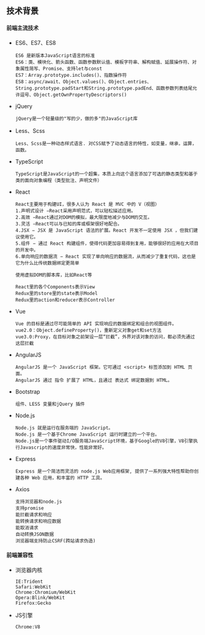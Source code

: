 ## 技术背景

#### 前端主流技术

* ES6、ES7、ES8
    ```
    ES6 是新版本JavaScript语言的标准
    ES6：类、模块化、箭头函数、函数参数默认值、模板字符串、解构赋值、延展操作符、对象属性简写、Promise、支持let与const
    ES7：Array.prototype.includes()、指数操作符
    ES8：async/await、Object.values()、Object.entries、String.prototype.padStart和String.prototype.padEnd、函数参数列表结尾允许逗号、Object.getOwnPropertyDescriptors()
    ```
* jQuery
    ```
    jQuery是一个轻量级的"写的少，做的多"的JavaScript库
    ```
* Less、Scss
    ```
    Less、Scss是一种动态样式语言. 对CSS赋予了动态语言的特性，如变量，继承，运算， 函数。
    ```
* TypeScript
    ```
    TypeScript是JavaScript的一个超集，本质上向这个语言添加了可选的静态类型和基于类的面向对象编程（类型批注、声明文件）
    ```
* React
    ```
    React主要用于构建UI，很多人认为 React 是 MVC 中的 V（视图）
    1.声明式设计 −React采用声明范式，可以轻松描述应用。
    2.高效 −React通过对DOM的模拟，最大限度地减少与DOM的交互。
    3.灵活 −React可以与已知的库或框架很好地配合。
    4.JSX − JSX 是 JavaScript 语法的扩展。React 开发不一定使用 JSX ，但我们建议使用它。
    5.组件 − 通过 React 构建组件，使得代码更加容易得到复用，能够很好的应用在大项目的开发中。
    6.单向响应的数据流 − React 实现了单向响应的数据流，从而减少了重复代码，这也是它为什么比传统数据绑定更简单

    使用虚拟DOM的脚本库，比如React等

    React里的各个Components表示View
    Redux里的store里的state表示Model
    Redux里的action和reducer表示Controller
    ```
* Vue
    ```
    Vue 的目标是通过尽可能简单的 API 实现响应的数据绑定和组合的视图组件。
    vue2.0：Object.defineProperty()，重新定义对象get和set方法
    vue3.0:Proxy，在目标对象之前架设一层“拦截”，外界对该对象的访问，都必须先通过这层拦截
    ```
* AngularJS
    ```
    AngularJS 是一个 JavaScript 框架。它可通过 <script> 标签添加到 HTML 页面。
    AngularJS 通过 指令 扩展了 HTML，且通过 表达式 绑定数据到 HTML。
    ```
* Bootstrap
    ```
    组件、LESS 变量和jQuery 插件
    ```
* Node.js
    ```
    Node.js 就是运行在服务端的 JavaScript。
    Node.js 是一个基于Chrome JavaScript 运行时建立的一个平台。
    Node.js是一个事件驱动I/O服务端JavaScript环境，基于Google的V8引擎，V8引擎执行Javascript的速度非常快，性能非常好。
    ```
* Express
    ```
    Express 是一个简洁而灵活的 node.js Web应用框架, 提供了一系列强大特性帮助你创建各种 Web 应用，和丰富的 HTTP 工具。
    ```
* Axios
    ```
    支持浏览器和node.js
    支持promise
    能拦截请求和响应
    能转换请求和响应数据
    能取消请求
    自动转换JSON数据
    浏览器端支持防止CSRF(跨站请求伪造)
    ```

#### 前端兼容性

* 浏览器内核
    ```
    IE:Trident
    Safari:WebKit
    Chrome:Chromium/WebKit
    Opera:Blink/WebKit
    Firefox:Gecko
    ```

* JS引擎
    ```
    Chrome:V8
    ```
